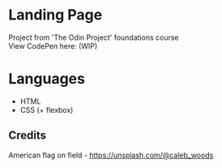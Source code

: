 # Landing Page
Project from 'The Odin Project' foundations course\
View CodePen here: (WIP)
# Languages
- HTML
- CSS (+ flexbox)
## Credits
American flag on field - https://unsplash.com/@caleb_woods